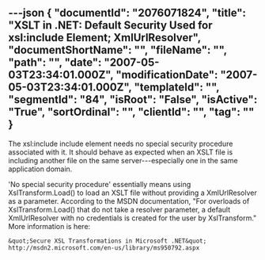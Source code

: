 ---json
{
  "documentId": "2076071824",
  "title": "XSLT in .NET: Default Security Used for xsl:include Element; XmlUrlResolver",
  "documentShortName": "",
  "fileName": "",
  "path": "",
  "date": "2007-05-03T23:34:01.000Z",
  "modificationDate": "2007-05-03T23:34:01.000Z",
  "templateId": "",
  "segmentId": "84",
  "isRoot": "False",
  "isActive": "True",
  "sortOrdinal": "",
  "clientId": "",
  "tag": ""
}
---

The xsl:include include element needs no special security procedure associated with it. It should behave as expected when an XSLT file is including another file on the same server---especially one in the same application domain.

'No special security procedure' essentially means using XslTransform.Load() to load an XSLT file without providing a XmlUrlResolver as a parameter. According to the MSDN documentation, &quot;For overloads of XslTransform.Load() that do not take a resolver parameter, a default XmlUrlResolver with no credentials is created for the user by XslTransform.&quot; More information is here:

    &quot;Secure XSL Transformations in Microsoft .NET&quot;
    http://msdn2.microsoft.com/en-us/library/ms950792.aspx

